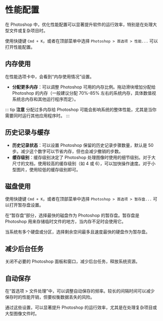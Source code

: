 # 性能配置

在 Photoshop 中，优化性能配置可以显著提升软件的运行效率，特别是在处理大型文件或复杂项目时。

使用快捷键 `Cmd + K`，或者在顶部菜单中选择 `Photoshop > 首选项 > 性能...` 可以打开性能配置。
    

## 内存使用

在性能选项卡中，会看到“内存使用情况”设置。

- **分配更多内存**：可以调整 Photoshop 可用的内存比例。拖动滑块增加分配给 Photoshop 的内存（一般建议分配 70%-85% 左右的系统内存，具体数值视系统总内存和其他运行程序而定）。

::: tip **注意**
分配过多内存给 Photoshop 可能会影响系统的整体性能，尤其是当你需要同时运行其他应用程序时。
:::


## 历史记录与缓存

- **历史记录状态**：可以设置 Photoshop 保留的历史记录步骤数量，默认是 50 步。减少这个数字可以节省内存，但也会减少撤销的步数。
- **缓存级别**：缓存级别决定了 Photoshop 处理图像时使用的细节级别。对于大尺寸的文档，使用较高的缓存级别（如 4 或 6），可以加快操作速度。对于小型图片，使用较低的缓存级别即可。

## 磁盘使用

使用快捷键 `Cmd + K`，或者在顶部菜单中选择 `Photoshop > 首选项 > 暂存盘...` 可以打开暂存盘设置。

在“暂存盘”部分，选择最快的磁盘作为 Photoshop 的暂存盘。暂存盘是 Photoshop 用来存储临时文件的地方，当内存不足时会使用它。

当系统有多个硬盘或分区，选择剩余空间最多且速度最快的硬盘作为暂存盘。

## 减少后台任务

关闭不必要的 Photoshop 面板和窗口，减少后台任务，释放系统资源。

## 自动保存

在“首选项 > 文件处理”中，可以调整自动保存的频率。较长的间隔时间可以减少保存时的性能开销，但要权衡数据丢失的风险。


通过这些设置，可以显著提升 Photoshop 的运行效率，尤其是在处理复杂项目或大型图像文件时。